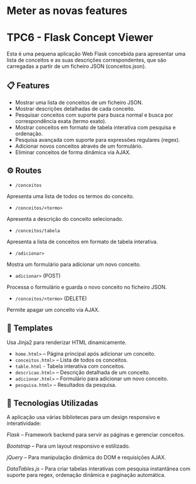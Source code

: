 
<h1>Meter as novas features</h1>


<h1>TPC6 - Flask Concept Viewer</h1>

Esta é uma pequena aplicação Web Flask concebida para apresentar uma lista de conceitos e as suas descrições correspondentes, que são carregadas a partir de um ficheiro JSON (conceitos.json).

## 📋 Features

- Mostrar uma lista de conceitos de um ficheiro JSON.
- Mostrar descrições detalhadas de cada conceito.
- Pesquisar conceitos com suporte para busca normal e busca por correspondência exata (termo exato).
- Mostrar conceitos em formato de tabela interativa com pesquisa e ordenação.
- Pesquisa avançada com suporte para expressões regulares (regex).
- Adicionar novos conceitos através de um formulário.
- Eliminar conceitos de forma dinâmica via AJAX.


## ⚙️ Routes 

- `/conceitos`  

Apresenta uma lista de todos os termos do conceito.
  
- `/conceitos/<termo>`

Apresenta a descrição do conceito selecionado.

- `/conceitos/tabela`

Apresenta a lista de conceitos em formato de tabela interativa.

- `/adicionar>`

Mostra um formulário para adicionar um novo conceito.

- `adicionar>` (POST)

Processa o formulário e guarda o novo conceito no ficheiro JSON.

- `/conceitos/<termo>` (DELETE)

Permite apagar um conceito via AJAX.

## 🧩 Templates

Usa Jinja2 para renderizar HTML dinamicamente.

- `home.html>` – Página principal após adicionar um conceito.
- `conceitos.html>` – Lista de todos os conceitos.
- `table.html` - Tabela interativa com conceitos.
- `descricao.html>` – Descrição detalhada de um conceito.
- `adicionar.html>` – Formulário para adicionar um novo conceito.
- `pesquisa.html>` – Resultados da pesquisa.

## 🎨 Tecnologias Utilizadas

A aplicação usa várias bibliotecas para um design responsivo e interatividade:

*Flask* – Framework backend para servir as páginas e gerenciar conceitos.

*Bootstrap* – Para um layout responsivo e estilizado.

*jQuery* – Para manipulação dinâmica do DOM e requisições AJAX.

*DataTables.js* – Para criar tabelas interativas com pesquisa instantânea com suporte para regex, ordenação dinâmica e paginação automática.


